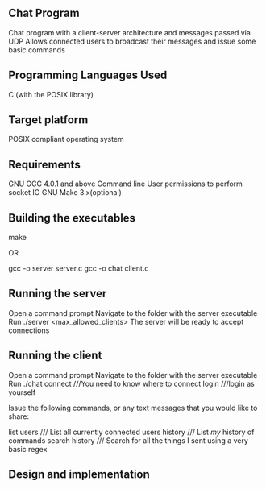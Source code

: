 Chat Program
---------------------------------------------
Chat program with a client-server architecture and messages passed via UDP
Allows connected users to broadcast their messages and issue some basic commands

Programming Languages Used
---------------------------------------------
C (with the POSIX library)

Target platform
---------------------------------------------
POSIX compliant operating system

Requirements
---------------------------------------------
GNU GCC 4.0.1 and above
Command line
User permissions to perform socket IO
GNU Make 3.x(optional)


Building the executables
----------------------------------------------
make

OR

gcc -o server server.c
gcc -o chat client.c

Running the server
----------------------------------------------
Open a command prompt 
Navigate to the folder with the server executable
Run ./server <ip> <port> <max_allowed_clients>
The server will be ready to accept connections

Running the client
----------------------------------------------
Open a command prompt 
Navigate to the folder with the server executable
Run ./chat
connect <IP>  ///You need to know where to connect
login <your name> ///login as yourself 

Issue the following commands, or any text messages that you would like to share:

list users  /// List all currently connected users
history  /// List *my* history of commands
search history <text>  /// Search for all the things I sent using a very basic regex 

Design and implementation
------------------------------------------------


